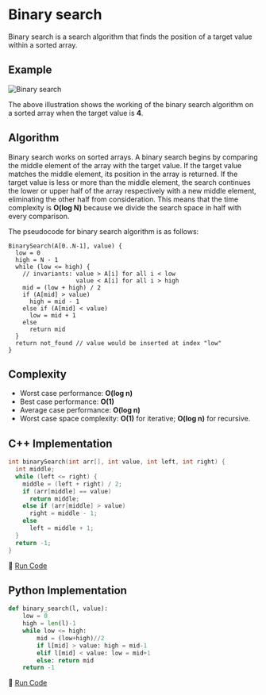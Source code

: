 # Binary search

Binary search is a search algorithm that finds the position of a target value within a sorted array.

## Example

![Binary search](https://upload.wikimedia.org/wikipedia/commons/f/f7/Binary_search_into_array.png)

The above illustration shows the working of the binary search algorithm on a sorted array when the target value is **4**.

## Algorithm

Binary search works on sorted arrays. A binary search begins by comparing the middle element of the array with the target value. If the target value matches the middle element, its position in the array is returned. If the target value is less or more than the middle element, the search continues the lower or upper half of the array respectively with a new middle element, eliminating the other half from consideration. This means that the time complexity is **O(log N)** because we divide the search space in half with every comparison.

The pseudocode for binary search algorithm is as follows:

```
BinarySearch(A[0..N-1], value) {
  low = 0
  high = N - 1
  while (low <= high) {
    // invariants: value > A[i] for all i < low
                   value < A[i] for all i > high
    mid = (low + high) / 2
    if (A[mid] > value)
      high = mid - 1
    else if (A[mid] < value)
      low = mid + 1
    else
      return mid
  }
  return not_found // value would be inserted at index "low"
}
```

## Complexity

- Worst case performance: **O(log n)**
- Best case performance: **O(1)**
- Average case performance: **O(log n)**
- Worst case space complexity: **O(1)** for iterative; **O(log n)** for recursive.

## C++ Implementation

```c++
int binarySearch(int arr[], int value, int left, int right) {
  int middle;
  while (left <= right) {
    middle = (left + right) / 2;
    if (arr[middle] == value)
      return middle;
    else if (arr[middle] > value)
      right = middle - 1;
    else
      left = middle + 1;
  }
  return -1;
}
```

:rocket: [Run Code](https://repl.it/CWZq/158)

## Python Implementation

```python
def binary_search(l, value):
    low = 0
    high = len(l)-1
    while low <= high:
        mid = (low+high)//2
        if l[mid] > value: high = mid-1
        elif l[mid] < value: low = mid+1
        else: return mid
    return -1
```

:rocket: [Run Code](https://repl.it/CWZi/2)
